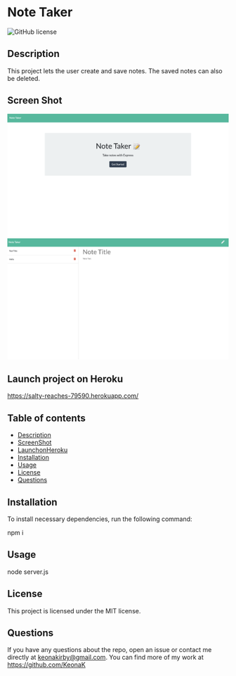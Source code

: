 # Note Taker

![GitHub license](https://img.shields.io/badge/license-MIT-blue.svg)

## Description

This project lets the user create and save notes. The saved notes can also be deleted.

## Screen Shot

![screen shot](./images/homepage.png)
![screen shot](./images/notespage.png)

## Launch project on Heroku

https://salty-reaches-79590.herokuapp.com/

## Table of contents

- [Description](#description)
- [ScreenShot](#ScreenShot)
- [LaunchonHeroku](#LaunchonHeroku)
- [Installation](#installation)
- [Usage](#usage)
- [License](#license)
- [Questions](#questions)

## Installation

To install necessary dependencies, run the following command:

npm i

## Usage

node server.js

## License

This project is licensed under the MIT license.

## Questions

If you have any questions about the repo, open an issue or contact me directly at keonakirby@gmail.com. You can find more of my work at https://github.com/KeonaK
